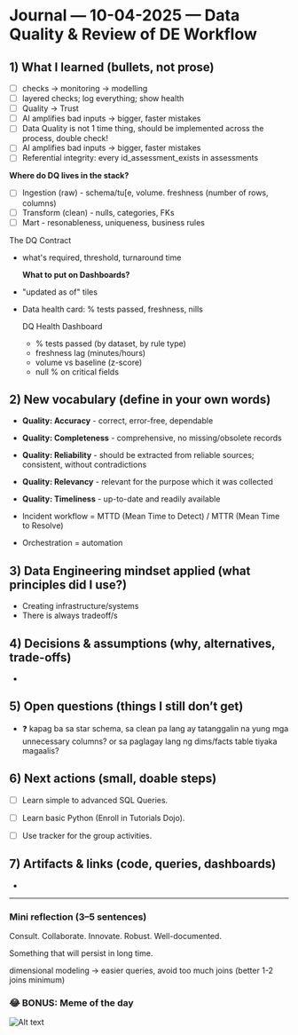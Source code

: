 # Journal — 10-04-2025 — Data Quality & Review of DE Workflow

## 1) What I learned (bullets, not prose)
- [ ] checks -> monitoring -> modelling
- [ ] layered checks; log everything; show health
- [ ] Quality -> Trust
- [ ] AI amplifies bad inputs -> bigger, faster mistakes
- [ ] Data Quality is not 1 time thing, should be implemented across the process, double check!
- [ ] AI amplifies bad inputs -> bigger, faster mistakes
- [ ] Referential integrity: every id_assessment_exists in assessments

**Where do DQ lives in the stack?**
- [ ] Ingestion (raw) - schema/tu[e, volume. freshness (number of rows, columns)
- [ ] Transform (clean) - nulls, categories, FKs
- [ ] Mart - resonableness, uniqueness, business rules

The DQ Contract
- what's required, threshold, turnaround time

  **What to put on Dashboards?**
- "updated as of" tiles
- Data health card: % tests passed, freshness, nills

  DQ Health Dashboard
  - % tests passed (by dataset, by rule type)
  - freshness lag (minutes/hours)
  - volume vs baseline (z-score)
  - null % on critical fields

## 2) New vocabulary (define in your own words)
- **Quality: Accuracy** - correct, error-free, dependable
- **Quality: Completeness** - comprehensive, no missing/obsolete records
- **Quality: Reliability** - should be extracted from reliable sources; consistent, without contradictions
- **Quality: Relevancy** - relevant for the purpose which it was collected
- **Quality: Timeliness** - up-to-date and readily available

- Incident workflow = MTTD (Mean Time to Detect) / MTTR (Mean Time to Resolve)
- Orchestration = automation

## 3) Data Engineering mindset applied (what principles did I use?)
- Creating infrastructure/systems
- There is always tradeoff/s

## 4) Decisions & assumptions (why, alternatives, trade-offs)
- 

## 5) Open questions (things I still don’t get)
- ❓ kapag ba sa star schema, sa clean pa lang ay tatanggalin na yung mga unnecessary columns? or sa paglagay lang ng dims/facts table tiyaka magaalis?


## 6) Next actions (small, doable steps)
- [ ] Learn simple to advanced SQL Queries.  
- [ ] Learn basic Python (Enroll in Tutorials Dojo).
- [ ] Use tracker for the group activities.


## 7) Artifacts & links (code, queries, dashboards)
- 

---

### Mini reflection (3–5 sentences)
Consult. Collaborate. Innovate. Robust. Well-documented.

Something that will persist in long time.



dimensional modeling -> easier queries, avoid too much joins (better 1-2 joins minimum)

### 😂 BONUS: Meme of the day  

![Alt text](https://encrypted-tbn0.gstatic.com/images?q=tbn:ANd9GcS6iIRtNXeyWe2fCBZlZX7zd8nQNhc0l5FTtA&s "huhu")


